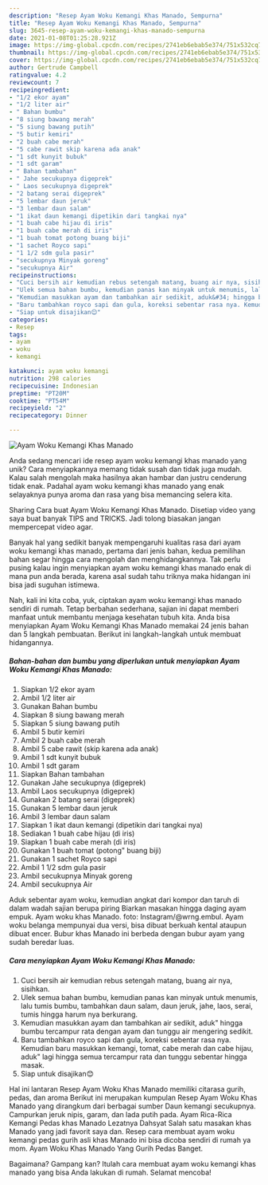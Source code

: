 ```yaml
---
description: "Resep Ayam Woku Kemangi Khas Manado, Sempurna"
title: "Resep Ayam Woku Kemangi Khas Manado, Sempurna"
slug: 3645-resep-ayam-woku-kemangi-khas-manado-sempurna
date: 2021-01-08T01:25:28.921Z
image: https://img-global.cpcdn.com/recipes/2741eb6ebab5e374/751x532cq70/ayam-woku-kemangi-khas-manado-foto-resep-utama.jpg
thumbnail: https://img-global.cpcdn.com/recipes/2741eb6ebab5e374/751x532cq70/ayam-woku-kemangi-khas-manado-foto-resep-utama.jpg
cover: https://img-global.cpcdn.com/recipes/2741eb6ebab5e374/751x532cq70/ayam-woku-kemangi-khas-manado-foto-resep-utama.jpg
author: Gertrude Campbell
ratingvalue: 4.2
reviewcount: 7
recipeingredient:
- "1/2 ekor ayam"
- "1/2 liter air"
- " Bahan bumbu"
- "8 siung bawang merah"
- "5 siung bawang putih"
- "5 butir kemiri"
- "2 buah cabe merah"
- "5 cabe rawit skip karena ada anak"
- "1 sdt kunyit bubuk"
- "1 sdt garam"
- " Bahan tambahan"
- " Jahe secukupnya digeprek"
- " Laos secukupnya digeprek"
- "2 batang serai digeprek"
- "5 lembar daun jeruk"
- "3 lembar daun salam"
- "1 ikat daun kemangi dipetikin dari tangkai nya"
- "1 buah cabe hijau di iris"
- "1 buah cabe merah di iris"
- "1 buah tomat potong buang biji"
- "1 sachet Royco sapi"
- "1 1/2 sdm gula pasir"
- "secukupnya Minyak goreng"
- "secukupnya Air"
recipeinstructions:
- "Cuci bersih air kemudian rebus setengah matang, buang air nya, sisihkan."
- "Ulek semua bahan bumbu, kemudian panas kan minyak untuk menumis, lalu tumis bumbu, tambahkan daun salam, daun jeruk, jahe, laos, serai, tumis hingga harum nya berkurang."
- "Kemudian masukkan ayam dan tambahkan air sedikit, aduk&#34; hingga bumbu tercampur rata dengan ayam dan tunggu air mengering sedikit."
- "Baru tambahkan royco sapi dan gula, koreksi sebentar rasa nya. Kemudian baru masukkan kemangi, tomat, cabe merah dan cabe hijau, aduk&#34; lagi hingga semua tercampur rata dan tunggu sebentar hingga masak."
- "Siap untuk disajikan😊"
categories:
- Resep
tags:
- ayam
- woku
- kemangi

katakunci: ayam woku kemangi 
nutrition: 298 calories
recipecuisine: Indonesian
preptime: "PT20M"
cooktime: "PT54M"
recipeyield: "2"
recipecategory: Dinner

---
```



![Ayam Woku Kemangi Khas Manado](https://img-global.cpcdn.com/recipes/2741eb6ebab5e374/751x532cq70/ayam-woku-kemangi-khas-manado-foto-resep-utama.jpg)

Anda sedang mencari ide resep ayam woku kemangi khas manado yang unik? Cara menyiapkannya memang tidak susah dan tidak juga mudah. Kalau salah mengolah maka hasilnya akan hambar dan justru cenderung tidak enak. Padahal ayam woku kemangi khas manado yang enak selayaknya punya aroma dan rasa yang bisa memancing selera kita.

Sharing Cara buat Ayam Woku Kemangi Khas Manado. Disetiap video yang saya buat banyak TIPS and TRICKS. Jadi tolong biasakan jangan mempercepat video agar.

Banyak hal yang sedikit banyak mempengaruhi kualitas rasa dari ayam woku kemangi khas manado, pertama dari jenis bahan, kedua pemilihan bahan segar hingga cara mengolah dan menghidangkannya. Tak perlu pusing kalau ingin menyiapkan ayam woku kemangi khas manado enak di mana pun anda berada, karena asal sudah tahu triknya maka hidangan ini bisa jadi suguhan istimewa.


Nah, kali ini kita coba, yuk, ciptakan ayam woku kemangi khas manado sendiri di rumah. Tetap berbahan sederhana, sajian ini dapat memberi manfaat untuk membantu menjaga kesehatan tubuh kita. Anda bisa menyiapkan Ayam Woku Kemangi Khas Manado memakai 24 jenis bahan dan 5 langkah pembuatan. Berikut ini langkah-langkah untuk membuat hidangannya.

<!--inarticleads1-->

##### Bahan-bahan dan bumbu yang diperlukan untuk menyiapkan Ayam Woku Kemangi Khas Manado:

1. Siapkan 1/2 ekor ayam
1. Ambil 1/2 liter air
1. Gunakan  Bahan bumbu
1. Siapkan 8 siung bawang merah
1. Siapkan 5 siung bawang putih
1. Ambil 5 butir kemiri
1. Ambil 2 buah cabe merah
1. Ambil 5 cabe rawit (skip karena ada anak)
1. Ambil 1 sdt kunyit bubuk
1. Ambil 1 sdt garam
1. Siapkan  Bahan tambahan
1. Gunakan  Jahe secukupnya (digeprek)
1. Ambil  Laos secukupnya (digeprek)
1. Gunakan 2 batang serai (digeprek)
1. Gunakan 5 lembar daun jeruk
1. Ambil 3 lembar daun salam
1. Siapkan 1 ikat daun kemangi (dipetikin dari tangkai nya)
1. Sediakan 1 buah cabe hijau (di iris)
1. Siapkan 1 buah cabe merah (di iris)
1. Gunakan 1 buah tomat (potong&#34; buang biji)
1. Gunakan 1 sachet Royco sapi
1. Ambil 1 1/2 sdm gula pasir
1. Ambil secukupnya Minyak goreng
1. Ambil secukupnya Air


Aduk sebentar ayam woku, kemudian angkat dari kompor dan taruh di dalam wadah sajian berupa piring Biarkan masakan hingga daging ayam empuk. Ayam woku khas Manado. foto: Instagram/@wrng.embul. Ayam woku belanga mempunyai dua versi, bisa dibuat berkuah kental ataupun dibuat encer. Bubur khas Manado ini berbeda dengan bubur ayam yang sudah beredar luas. 

<!--inarticleads2-->

##### Cara menyiapkan Ayam Woku Kemangi Khas Manado:

1. Cuci bersih air kemudian rebus setengah matang, buang air nya, sisihkan.
1. Ulek semua bahan bumbu, kemudian panas kan minyak untuk menumis, lalu tumis bumbu, tambahkan daun salam, daun jeruk, jahe, laos, serai, tumis hingga harum nya berkurang.
1. Kemudian masukkan ayam dan tambahkan air sedikit, aduk&#34; hingga bumbu tercampur rata dengan ayam dan tunggu air mengering sedikit.
1. Baru tambahkan royco sapi dan gula, koreksi sebentar rasa nya. Kemudian baru masukkan kemangi, tomat, cabe merah dan cabe hijau, aduk&#34; lagi hingga semua tercampur rata dan tunggu sebentar hingga masak.
1. Siap untuk disajikan😊


Hal ini lantaran Resep Ayam Woku Khas Manado memiliki citarasa gurih, pedas, dan aroma Berikut ini merupakan kumpulan Resep Ayam Woku Khas Manado yang dirangkum dari berbagai sumber Daun kemangi secukupnya. Campurkan jeruk nipis, garam, dan lada putih pada. Ayam Rica-Rica Kemangi Pedas khas Manado Lezatnya Dahsyat Salah satu masakan khas Manado yang jadi favorit saya dan. Resep cara membuat ayam woku kemangi pedas gurih asli khas Manado ini bisa dicoba sendiri di rumah ya mom. Ayam Woku Khas Manado Yang Gurih Pedas Banget. 

Bagaimana? Gampang kan? Itulah cara membuat ayam woku kemangi khas manado yang bisa Anda lakukan di rumah. Selamat mencoba!
